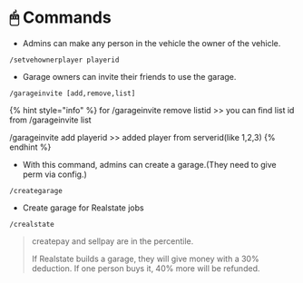 # 🖱 Commands

* Admins can make any person in the vehicle the owner of the vehicle.

```
/setvehownerplayer playerid
```

* Garage owners can invite their friends to use the garage.

```
/garageinvite [add,remove,list]
```

{% hint style="info" %}
for /garageinvite remove  listid        >> you can find list id from /garageinvite list

/garageinvite add playerid    >> added player from serverid(like 1,2,3)
{% endhint %}

* With this command, admins can create a garage.(They need to give perm via config.)

```
/creategarage
```

* Create garage for Realstate jobs&#x20;

```
/crealstate
```

> createpay and sellpay are in the percentile.
>
> If Realstate builds a garage, they will give money with a 30% deduction. If one person buys it, 40% more will be refunded.

<figure><img src="../../.gitbook/assets/asdsasaı.JPG" alt=""><figcaption></figcaption></figure>

